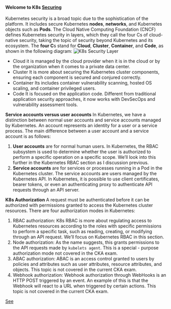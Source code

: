 #### Welcome to K8s [Securing](https://kubernetes.io/docs/concepts/security/)
Kubernetes security is a broad topic due to the sophistication of the platform. It includes secure Kubernetes **nodes**, **networks**, and Kubernetes objects such as **Pods**. The Cloud Native Computing Foundation (CNCF) defines Kubernetes security in layers, which they call the four Cs of cloud-native security, taking the topic of security beyond Kubernetes and its ecosystem. The **four C**s stand for **Cloud**, **Cluster**, **Container**, and **Code**, as shown in the following diagram:
![K8s Security Layer](/img/security/security-layer.png)
- Cloud
  it is managed by the cloud provider when it is in the cloud or by the organization when it comes to a private data center.
- Cluster
  It is more about securing the Kubernetes cluster components, ensuring each component is secured and conjured correctly.
- Container
  Its includes container vulnerability scanning, hosted OS scaling, and container privileged users.
- Code
  It is focused on the application code. Different from traditional application security approaches, it now works with DevSecOps and vulnerability assessment tools.

**Service accounts versus user accounts**
In Kubernetes, we have a distinction between normal user accounts and service accounts managed by Kubernetes. An account represents an identity for a user or a service process. The main difference between a user account and a service account is as follows:

1. **User accounts** are for normal human users. In Kubernetes, the RBAC subsystem is used to determine whether the user is authorized to perform a specific operation on a specific scope. We’ll look into this further in the Kubernetes RBAC section as I discussion previous.
2. **Service accounts** are for services or processes running in a Pod in the Kubernetes cluster. The service accounts are users managed by the Kubernetes API. In Kubernetes, it is possible to use client certificates, bearer tokens, or even an authenticating proxy to authenticate API requests through an API server.

**K8s Authorization**
A request must be authenticated before it can be authorized with permissions granted to access the Kubernetes cluster resources. There are four authorization modes in Kubernetes:
1. RBAC authorization:
   K8s RBAC is more about regulating access to Kubernetes resources according to the roles with specific permissions to perform a specific task, such as reading, creating, or modifying through an API request. We’ll focus on Kubernetes RBAC in this section.
2. Node authorization:
   As the name suggests, this grants permissions to the API requests made by `kubelets agent`. This is a special - purpose authorization mode not covered in the CKA exam.
3. ABAC authorization:
   ABAC is an access control granted to users by policies and attributes such as user attributes, resource attributes, and objects. This topic is not covered in the current CKA exam.
4. Webhook authorization:
   Webhook authorization through WebHooks is an HTTP POST triggered by an event. An example of this is that the Webhook will react to a URL when triggered by certain actions. This topic is not covered in the current CKA exam.

[See](https://github.com/jakir-ruet/docker-kubernetes-learning/tree/master/02-kubernetes/03-object-management/01-rbac)
